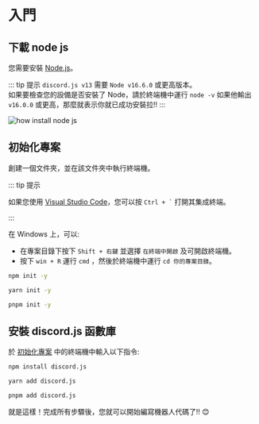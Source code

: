 <script setup>
import CodeGroup from '../../components/CodeGroup.vue'
</script>

# 入門

## 下載 node js

您需要安裝 [Node.js](https://nodejs.org/zh-tw/)。

::: tip 提示
`discord.js v13` 需要 `Node v16.6.0` 或更高版本。
<br />
如果要檢查您的設備是否安裝了 Node，請於終端機中運行 `node -v` 如果他輸出 `v16.0.0` 或更高，那麼就表示你就已成功安裝拉!!
:::

![how install node js](/imgs/javascript/getting-started/nodejs-install-page.jpg)

<!-- TODO: 添加安裝細項 -->

## 初始化專案

創建一個文件夾，並在該文件夾中執行終端機。

::: tip 提示

如果您使用 [Visual Studio Code](https://code.visualstudio.com/)，您可以按 <code>Ctrl + `</code> 打開其集成終端。

:::

在 Windows 上，可以:

- 在專案目錄下按下 `Shift + 右鍵` 並選擇 `在終端中開啟` 及可開啟終端機。
- 按下 `win + R` 運行 `cmd` ，然後於終端機中運行 `cd 你的專案目錄`。

<CodeGroup>
<div title="npm" active>

```bash
npm init -y
```

</div>
<div title="yarn">

```bash
yarn init -y
```

</div>
<div title="pnpm">

```bash
pnpm init -y
```

</div>
</CodeGroup>

## 安裝 discord.js 函數庫

於 [初始化專案](./#初始化專案) 中的終端機中輸入以下指令:

<CodeGroup>
<div title="npm" active>

```bash
npm install discord.js
```

</div>
<div title="yarn">

```bash
yarn add discord.js
```

</div>
<div title="pnpm">

```bash
pnpm add discord.js
```

</div>

</CodeGroup>

就是這樣！完成所有步驟後，您就可以開始編寫機器人代碼了!! :blush:
